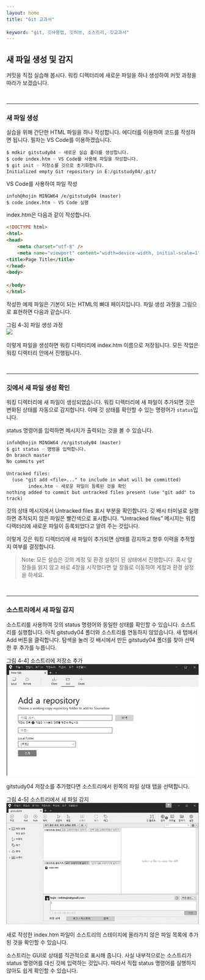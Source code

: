 ```yaml
---
layout: home
title: "Git 교과서"

keyword: "git, 깃사용법, 깃허브, 소스트리, 깃교과서"
---
```

## 새 파일 생성 및 감지
커밋을 직접 실습해 봅시다. 워킹 디렉터리에 새로운 파일을 하나 생성하여 커밋 과정을 따라가 보겠습니다.  

<br>
<hr>

### 새 파일 생성
실습을 위해 간단한 HTML 파일을 하나 작성합니다. 에디터를 이용하여 코드를 작성하면 됩니다. 필자는 VS Code를 이용하겠습니다.  

```
$ mdkir gitstudy04 ☜ 새로운 실습 폴더를 생성합니다.
$ code index.htm ☜ VS Code를 사용해 파일을 작성합니다.
$ git init ☜ 저장소를 깃으로 초기화합니다.
Initialized empty Git repository in E:/gitstudy04/.git/
```

VS Code를 사용하여 파일 작성
```
infoh@hojin MINGW64 /e/gitstudy04 (master)
$ code index.htm ☜ VS Code 실행

```

index.htm은 다음과 같이 작성합니다.  
```html
<!DOCTYPE html>
<html>
<head>
    <meta charset="utf-8" />    
    <meta name="viewport" content="width=device-width, initial-scale=1">
<title>Page Title</title>
</head>
<body>
    
</body>
</html>
```
 
작성한 예제 파일은 기본이 되는 HTML의 뼈대 페이지입니다. 파일 생성 과정을 그림으로 표현하면 다음과 같습니다.  

그림 4-3] 파일 생성 과정  
![](./img/04-3.jpg) 

이렇게 파일을 생성하면 워킹 디렉터리에 index.htm 이름으로 저장됩니다. 모든 작업은 워킹 디렉터리 안에서 진행됩니다.  

<br>
<hr>

### 깃에서 새 파일 생성 확인
워킹 디렉터리에 새 파일이 생성되었습니다. 워킹 디렉터리에 새 파일이 추가되면 깃은 변화된 상태를 자동으로 감지합니다. 이때 깃 상태를 확인할 수 있는 명령어가 `status`입니다.  

status 명령어를 입력하면 메시지가 출력되는 것을 볼 수 있습니다.  

```
infoh@hojin MINGW64 /e/gitstudy04 (master)
$ git status ☜ 명령을 입력합니다.
On branch master
No commits yet

Untracked files: 
  (use "git add <file>..." to include in what will be committed)
        index.htm ☜ 새로운 파일이 등록된 것을 확인
nothing added to commit but untracked files present (use "git add" to track)

```

깃의 상태 메시지에서 Untracked files 표시 부분을 확인합니다. 깃 배시 터미널로 실행하면 추적되지 않은 파일은 빨간색으로 표시합니다. “Untracked files” 메시지는 워킹 디렉터리에 새로운 파일이 등록되었다고 알려 주는 것입니다.  

이렇게 깃은 워킹 디렉터리에 새 파일이 추가되면 상태를 감지하고 향후 이력을 추적할지 여부를 결정합니다.  

>Note: 모든 실습은 깃의 계정 및 환경 설정이 된 상태에서 진행합니다. 혹시 앞 장들을 읽지 않고 바로 4장을 시작했다면 앞 장들로 이동하여 계정과 환경 설정을 하세요.  

<br>
<hr>

### 소스트리에서 새 파일 감지
소스트리를 사용하여 깃의 status 명령어와 동일한 상태를 확인할 수 있습니다. 소스트리를 실행합니다. 아직 gitstudy04 폴더와 소스트리를 연동하지 않았습니다. 새 탭에서 Add 버튼을 클릭합니다. 탐색을 눌러 깃 배시에서 만든 gitstudy04 폴더를 찾아 선택한 후 추가를 누릅니다.  

그림 4-4] 소스트리에 저장소 추가  
![](./img/04-4.jpg)  

gitstudy04 저장소를 추가했다면 소스트리에서 왼쪽의 파일 상태 탭을 선택합니다.  

그림 4-5] 소스트리에서 새 파일 감지  
![](./img/04-5.jpg)  

새로 작성한 index.htm 파일이 소스트리의 스테이지에 올라가지 않은 파일 목록에 추가된 것을 확인할 수 있습니다.  

소스트리는 GUI로 상태를 직관적으로 표시해 줍니다. 사실 내부적으로는 소스트리가 status 명령어를 대신 깃에 입력하는 것입니다. 따라서 직접 status 명령어를 실행하지 않아도 쉽게 확인할 수 있습니다.  

<br><br>